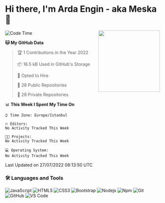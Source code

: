 # Hi there, I'm Arda Engin - aka Meska 👋

<img align='right' src='https://user-images.githubusercontent.com/5713670/87202985-820dcb80-c2b6-11ea-9f56-7ec461c497c3.gif' width='200"'>

<!--START_SECTION:waka-->
![Code Time](http://img.shields.io/badge/Code%20Time-52%20hrs%2042%20mins-blue)

**🐱 My GitHub Data** 

> 🏆 1 Contributions in the Year 2022
 > 
> 📦 16.5 kB Used in GitHub's Storage 
 > 
> 💼 Opted to Hire
 > 
> 📜 28 Public Repositories 
 > 
> 🔑 28 Private Repositories  
 > 
📊 **This Week I Spent My Time On** 

```text
⌚︎ Time Zone: Europe/Istanbul

🔥 Editors: 
No Activity Tracked This Week

🐱‍💻 Projects: 
No Activity Tracked This Week

💻 Operating System: 
No Activity Tracked This Week

```


 Last Updated on 27/07/2022 08:13:50 UTC
<!--END_SECTION:waka-->


### 🛠 Languages and Tools
![JavaScript](https://img.shields.io/badge/-JavaScript-%23F7DF1C?style=flat-square&logo=javascript&logoColor=000000&color=%23FFCE5A)
![HTML5](https://img.shields.io/badge/-HTML5-%23E44D27?style=flat-square&logo=html5&logoColor=ffffff)
![CSS3](https://img.shields.io/badge/-CSS3-%231572B6?style=flat-square&logo=css3)
![Bootstrap](https://img.shields.io/badge/-Bootstrap-563D7C?style=flat-square&logo=Bootstrap)
![Nodejs](https://img.shields.io/badge/-Nodejs-339933?style=flat-square&logo=Node.js&logoColor=ffffff)
![Npm](https://img.shields.io/badge/-npm-CB3837?style=flat-square&logo=npm)
![Git](https://img.shields.io/badge/-Git-%23F05032?style=flat-square&logo=git&logoColor=%23ffffff)
![GitHub](https://img.shields.io/badge/-GitHub-181717?style=flat-square&logo=github)
![VS Code](http://img.shields.io/badge/-VS%20Code-007ACC?style=flat-square&logo=visual-studio-code&logoColor=ffffff)
